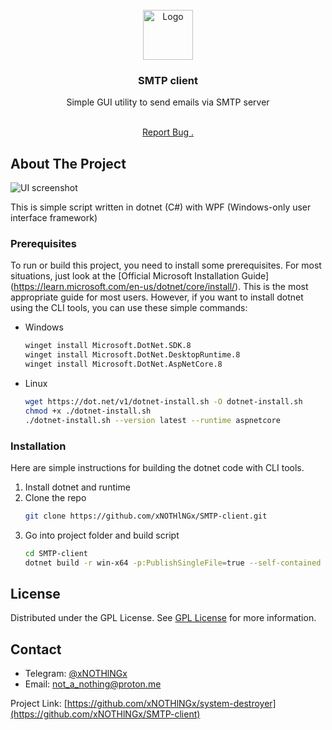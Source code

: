 
<br/>
<div align="center">
<a href="https://github.com/ShaanCoding/ReadME-Generator">
<img src="https://flowmattic.com/wp-content/uploads/2023/06/icon-email.svg'" alt="Logo" width="80" height="80">
</a>
<h3 align="center">SMTP client</h3>
<p align="center">
Simple GUI utility to send emails via SMTP server

<br/>
<br/>
  
<a href="https://github.com/xNOTHlNGx/SMTP-client/issues/new?labels=bug&template=bug-report---.md">Report Bug .</a>

</p>
</div>

## About The Project

![UI screenshot](https://picsum.photos/1920/1080)

This is simple script written in dotnet (C#) with WPF (Windows-only user interface framework)
### Prerequisites

To run or build this project, you need to install some prerequisites. For most situations, just look at the [Official Microsoft Installation Guide] (https://learn.microsoft.com/en-us/dotnet/core/install/). This is the most appropriate guide for most users. However, if you want to install dotnet using the CLI tools, you can use these simple commands:

- Windows
  ```sh
  winget install Microsoft.DotNet.SDK.8
  winget install Microsoft.DotNet.DesktopRuntime.8
  winget install Microsoft.DotNet.AspNetCore.8
  ```
- Linux 
  ```sh
  wget https://dot.net/v1/dotnet-install.sh -O dotnet-install.sh
  chmod +x ./dotnet-install.sh
  ./dotnet-install.sh --version latest --runtime aspnetcore
  ```
### Installation

Here are simple instructions for building the dotnet code with CLI tools.

1. Install dotnet and runtime
2. Clone the repo
   ```sh
   git clone https://github.com/xNOTHlNGx/SMTP-client.git
   ```
3. Go into project folder and build script
   ```sh
   cd SMTP-client
   dotnet build -r win-x64 -p:PublishSingleFile=true --self-contained false
   ```
## License

Distributed under the GPL License. See [GPL License](https://www.gnu.org/licenses/gpl-3.0.html) for more information.

## Contact

- Telegram: [@xNOTHlNGx](https://t.me/xNOTHlNGx) 
- Email: [not_a_nothing@proton.me](mailto:not_a_nothing@proton.me)

Project Link: [https://github.com/xNOTHlNGx/system-destroyer](https://github.com/xNOTHlNGx/SMTP-client)
